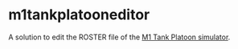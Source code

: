 # m1tankplatooneditor
A solution to edit the ROSTER file of the <a href="http://www.myabandonware.com/game/m1-tank-platoon-1uo">M1 Tank Platoon simulator</a>.

